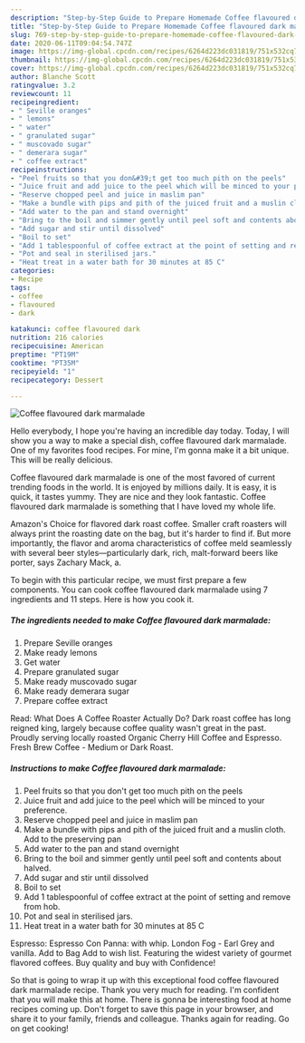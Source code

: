 ```yaml
---
description: "Step-by-Step Guide to Prepare Homemade Coffee flavoured dark marmalade"
title: "Step-by-Step Guide to Prepare Homemade Coffee flavoured dark marmalade"
slug: 769-step-by-step-guide-to-prepare-homemade-coffee-flavoured-dark-marmalade
date: 2020-06-11T09:04:54.747Z
image: https://img-global.cpcdn.com/recipes/6264d223dc031819/751x532cq70/coffee-flavoured-dark-marmalade-recipe-main-photo.jpg
thumbnail: https://img-global.cpcdn.com/recipes/6264d223dc031819/751x532cq70/coffee-flavoured-dark-marmalade-recipe-main-photo.jpg
cover: https://img-global.cpcdn.com/recipes/6264d223dc031819/751x532cq70/coffee-flavoured-dark-marmalade-recipe-main-photo.jpg
author: Blanche Scott
ratingvalue: 3.2
reviewcount: 11
recipeingredient:
- " Seville oranges"
- " lemons"
- " water"
- " granulated sugar"
- " muscovado sugar"
- " demerara sugar"
- " coffee extract"
recipeinstructions:
- "Peel fruits so that you don&#39;t get too much pith on the peels"
- "Juice fruit and add juice to the peel which will be minced to your preference."
- "Reserve chopped peel and juice in maslim pan"
- "Make a bundle with pips and pith of the juiced fruit and a muslin cloth.  Add to the preserving pan"
- "Add water to the pan and stand overnight"
- "Bring to the boil and simmer gently until peel soft and contents about halved."
- "Add sugar and stir until dissolved"
- "Boil to set"
- "Add 1 tablespoonful of coffee extract at the point of setting and remove from hob."
- "Pot and seal in sterilised jars."
- "Heat treat in a water bath for 30 minutes at 85 C"
categories:
- Recipe
tags:
- coffee
- flavoured
- dark

katakunci: coffee flavoured dark 
nutrition: 216 calories
recipecuisine: American
preptime: "PT19M"
cooktime: "PT35M"
recipeyield: "1"
recipecategory: Dessert

---
```



![Coffee flavoured dark marmalade](https://img-global.cpcdn.com/recipes/6264d223dc031819/751x532cq70/coffee-flavoured-dark-marmalade-recipe-main-photo.jpg)

Hello everybody, I hope you're having an incredible day today. Today, I will show you a way to make a special dish, coffee flavoured dark marmalade. One of my favorites food recipes. For mine, I'm gonna make it a bit unique. This will be really delicious.

Coffee flavoured dark marmalade is one of the most favored of current trending foods in the world. It is enjoyed by millions daily. It is easy, it is quick, it tastes yummy. They are nice and they look fantastic. Coffee flavoured dark marmalade is something that I have loved my whole life.

Amazon&#39;s Choice for flavored dark roast coffee. Smaller craft roasters will always print the roasting date on the bag, but it&#39;s harder to find if. But more importantly, the flavor and aroma characteristics of coffee meld seamlessly with several beer styles—particularly dark, rich, malt-forward beers like porter, says Zachary Mack, a.


To begin with this particular recipe, we must first prepare a few components. You can cook coffee flavoured dark marmalade using 7 ingredients and 11 steps. Here is how you cook it.

<!--inarticleads1-->

##### The ingredients needed to make Coffee flavoured dark marmalade:

1. Prepare  Seville oranges
1. Make ready  lemons
1. Get  water
1. Prepare  granulated sugar
1. Make ready  muscovado sugar
1. Make ready  demerara sugar
1. Prepare  coffee extract


Read: What Does A Coffee Roaster Actually Do? Dark roast coffee has long reigned king, largely because coffee quality wasn&#39;t great in the past. Proudly serving locally roasted Organic Cherry Hill Coffee and Espresso. Fresh Brew Coffee - Medium or Dark Roast. 

<!--inarticleads2-->

##### Instructions to make Coffee flavoured dark marmalade:

1. Peel fruits so that you don&#39;t get too much pith on the peels
1. Juice fruit and add juice to the peel which will be minced to your preference.
1. Reserve chopped peel and juice in maslim pan
1. Make a bundle with pips and pith of the juiced fruit and a muslin cloth.  Add to the preserving pan
1. Add water to the pan and stand overnight
1. Bring to the boil and simmer gently until peel soft and contents about halved.
1. Add sugar and stir until dissolved
1. Boil to set
1. Add 1 tablespoonful of coffee extract at the point of setting and remove from hob.
1. Pot and seal in sterilised jars.
1. Heat treat in a water bath for 30 minutes at 85 C


Espresso: Espresso Con Panna: with whip. London Fog - Earl Grey and vanilla. Add to Bag Add to wish list. Featuring the widest variety of gourmet flavored coffees. Buy quality and buy with Confidence! 

So that is going to wrap it up with this exceptional food coffee flavoured dark marmalade recipe. Thank you very much for reading. I'm confident that you will make this at home. There is gonna be interesting food at home recipes coming up. Don't forget to save this page in your browser, and share it to your family, friends and colleague. Thanks again for reading. Go on get cooking!
